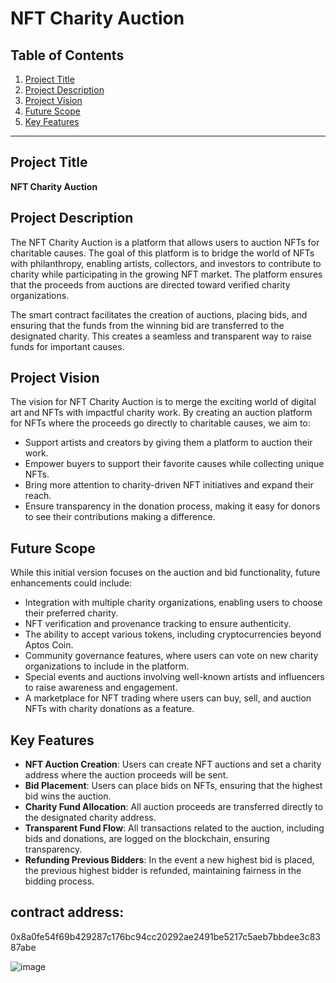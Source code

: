 # NFT Charity Auction

## Table of Contents
1. [Project Title](#project-title)
2. [Project Description](#project-description)
3. [Project Vision](#project-vision)
4. [Future Scope](#future-scope)
5. [Key Features](#key-features)

---

## Project Title
**NFT Charity Auction**

## Project Description
The NFT Charity Auction is a platform that allows users to auction NFTs for charitable causes. The goal of this platform is to bridge the world of NFTs with philanthropy, enabling artists, collectors, and investors to contribute to charity while participating in the growing NFT market. The platform ensures that the proceeds from auctions are directed toward verified charity organizations.

The smart contract facilitates the creation of auctions, placing bids, and ensuring that the funds from the winning bid are transferred to the designated charity. This creates a seamless and transparent way to raise funds for important causes.

## Project Vision
The vision for NFT Charity Auction is to merge the exciting world of digital art and NFTs with impactful charity work. By creating an auction platform for NFTs where the proceeds go directly to charitable causes, we aim to:
- Support artists and creators by giving them a platform to auction their work.
- Empower buyers to support their favorite causes while collecting unique NFTs.
- Bring more attention to charity-driven NFT initiatives and expand their reach.
- Ensure transparency in the donation process, making it easy for donors to see their contributions making a difference.

## Future Scope
While this initial version focuses on the auction and bid functionality, future enhancements could include:
- Integration with multiple charity organizations, enabling users to choose their preferred charity.
- NFT verification and provenance tracking to ensure authenticity.
- The ability to accept various tokens, including cryptocurrencies beyond Aptos Coin.
- Community governance features, where users can vote on new charity organizations to include in the platform.
- Special events and auctions involving well-known artists and influencers to raise awareness and engagement.
- A marketplace for NFT trading where users can buy, sell, and auction NFTs with charity donations as a feature.

## Key Features
- **NFT Auction Creation**: Users can create NFT auctions and set a charity address where the auction proceeds will be sent.
- **Bid Placement**: Users can place bids on NFTs, ensuring that the highest bid wins the auction.
- **Charity Fund Allocation**: All auction proceeds are transferred directly to the designated charity address.
- **Transparent Fund Flow**: All transactions related to the auction, including bids and donations, are logged on the blockchain, ensuring transparency.
- **Refunding Previous Bidders**: In the event a new highest bid is placed, the previous highest bidder is refunded, maintaining fairness in the bidding process.
## contract address:
0x8a0fe54f69b429287c176bc94cc20292ae2491be5217c5aeb7bbdee3c8387abe

![image](https://github.com/user-attachments/assets/9e0200cf-d949-40cd-83d1-11bddadbf951)

